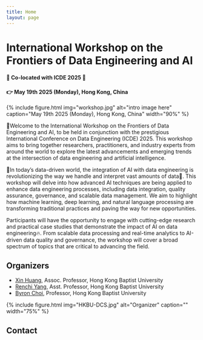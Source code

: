 ```yaml
---
title: Home
layout: page
---
```


# International Workshop on the Frontiers of Data Engineering and AI
#### 🎉 Co-located with ICDE 2025 🎉
#### 👉 May 19th 2025 (Monday), Hong Kong, China 

{% include figure.html img="workshop.jpg" alt="intro image here" caption="May 19th 2025 (Monday), Hong Kong, China" width="90%" %}

🎉Welcome to the International Workshop on the Frontiers of Data Engineering and AI, to be held in conjunction with the prestigious International Conference on Data Engineering (ICDE) 2025. This workshop aims to bring together researchers, practitioners, and industry experts from around the world to explore the latest advancements and emerging trends at the intersection of data engineering and artificial intelligence.

📢In today’s data-driven world, the integration of AI with data engineering is revolutionizing the way we handle and interpret vast amounts of data🚀. This workshop will delve into how advanced AI techniques are being applied to enhance data engineering processes, including data integration, quality assurance, governance, and scalable data management. We aim to highlight how machine learning, deep learning, and natural language processing are transforming traditional practices and paving the way for new opportunities.

Participants will have the opportunity to engage with cutting-edge research and practical case studies that demonstrate the impact of AI on data engineering🔥. From scalable data processing and real-time analytics to AI-driven data quality and governance, the workshop will cover a broad spectrum of topics that are critical to advancing the field.

<!--Our program includes keynote presentations by leading experts, technical sessions featuring the latest research findings, and interactive discussions that foster collaboration and idea exchange. This is a unique opportunity to gain insights into the future directions of data engineering and AI, network with peers, and contribute to the development of innovative solutions that address real-world challenges.-->

<!--{% include toc.html %}-->

<!---------->

<!--{% include template/credits.html %}-->

## Organizers

<!--- [Jianliang Xu](https://www.comp.hkbu.edu.hk/~xujl/), Chair Professor, Hong Kong Baptist University-->

- [Xin Huang](https://www.comp.hkbu.edu.hk/~xinhuang/), Assoc. Professor, Hong Kong Baptist University
- [Renchi Yang](https://www.comp.hkbu.edu.hk/~renchi/), Asst. Professor, Hong Kong Baptist University
- [Byron Choi](https://www.comp.hkbu.edu.hk/~bchoi/), Professor, Hong Kong Baptist University

{% include figure.html img="HKBU-DCS.jpg" alt="Organizer" caption="" width="75%" %}

## Contact
